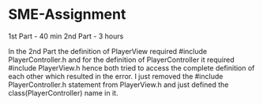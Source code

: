# SME-Assignment

1st Part - 40 min
2nd Part - 3 hours

In the 2nd Part the definition of PlayerView required #include PlayerController.h and for the definition of PlayerController it required #include PlayerView.h 
hence both tried to access the complete definition of each other which resulted in the error. I just removed the #include PlayerController.h statement from PlayerView.h 
and just defined the class(PlayerController) name in it.
